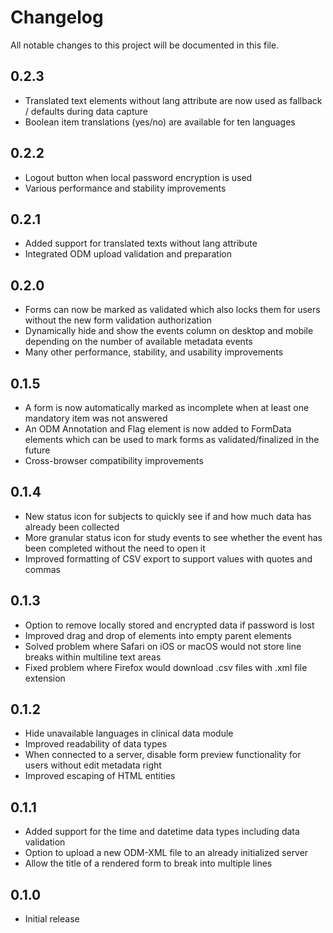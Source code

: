 # Changelog

All notable changes to this project will be documented in this file.

## 0.2.3

- Translated text elements without lang attribute are now used as fallback / defaults during data capture
- Boolean item translations (yes/no) are available for ten languages

## 0.2.2

- Logout button when local password encryption is used
- Various performance and stability improvements

## 0.2.1

- Added support for translated texts without lang attribute
- Integrated ODM upload validation and preparation

## 0.2.0

- Forms can now be marked as validated which also locks them for users without the new form validation authorization
- Dynamically hide and show the events column on desktop and mobile depending on the number of available metadata events
- Many other performance, stability, and usability improvements

## 0.1.5

- A form is now automatically marked as incomplete when at least one mandatory item was not answered
- An ODM Annotation and Flag element is now added to FormData elements which can be used to mark forms as validated/finalized in the future
- Cross-browser compatibility improvements

## 0.1.4

- New status icon for subjects to quickly see if and how much data has already been collected
- More granular status icon for study events to see whether the event has been completed without the need to open it
- Improved formatting of CSV export to support values with quotes and commas

## 0.1.3

- Option to remove locally stored and encrypted data if password is lost
- Improved drag and drop of elements into empty parent elements
- Solved problem where Safari on iOS or macOS would not store line breaks within multiline text areas
- Fixed problem where Firefox would download .csv files with .xml file extension

## 0.1.2

- Hide unavailable languages in clinical data module
- Improved readability of data types
- When connected to a server, disable form preview functionality for users without edit metadata right
- Improved escaping of HTML entities

## 0.1.1

- Added support for the time and datetime data types including data validation
- Option to upload a new ODM-XML file to an already initialized server
- Allow the title of a rendered form to break into multiple lines

## 0.1.0

- Initial release
